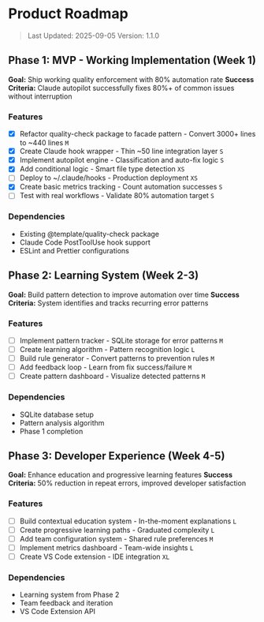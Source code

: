 # Product Roadmap

> Last Updated: 2025-09-05 Version: 1.1.0

## Phase 1: MVP - Working Implementation (Week 1)

**Goal:** Ship working quality enforcement with 80% automation rate **Success
Criteria:** Claude autopilot successfully fixes 80%+ of common issues without
interruption

### Features

- [x] Refactor quality-check package to facade pattern - Convert 3000+ lines to
      ~440 lines `M`
- [x] Create Claude hook wrapper - Thin ~50 line integration layer `S`
- [x] Implement autopilot engine - Classification and auto-fix logic `S`
- [x] Add conditional logic - Smart file type detection `XS`
- [ ] Deploy to ~/.claude/hooks - Production deployment `XS`
- [x] Create basic metrics tracking - Count automation successes `S`
- [ ] Test with real workflows - Validate 80% automation target `S`

### Dependencies

- Existing @template/quality-check package
- Claude Code PostToolUse hook support
- ESLint and Prettier configurations

## Phase 2: Learning System (Week 2-3)

**Goal:** Build pattern detection to improve automation over time **Success
Criteria:** System identifies and tracks recurring error patterns

### Features

- [ ] Implement pattern tracker - SQLite storage for error patterns `M`
- [ ] Create learning algorithm - Pattern recognition logic `L`
- [ ] Build rule generator - Convert patterns to prevention rules `M`
- [ ] Add feedback loop - Learn from fix success/failure `M`
- [ ] Create pattern dashboard - Visualize detected patterns `M`

### Dependencies

- SQLite database setup
- Pattern analysis algorithm
- Phase 1 completion

## Phase 3: Developer Experience (Week 4-5)

**Goal:** Enhance education and progressive learning features **Success
Criteria:** 50% reduction in repeat errors, improved developer satisfaction

### Features

- [ ] Build contextual education system - In-the-moment explanations `L`
- [ ] Create progressive learning paths - Graduated complexity `L`
- [ ] Add team configuration system - Shared rule preferences `M`
- [ ] Implement metrics dashboard - Team-wide insights `L`
- [ ] Create VS Code extension - IDE integration `XL`

### Dependencies

- Learning system from Phase 2
- Team feedback and iteration
- VS Code Extension API
